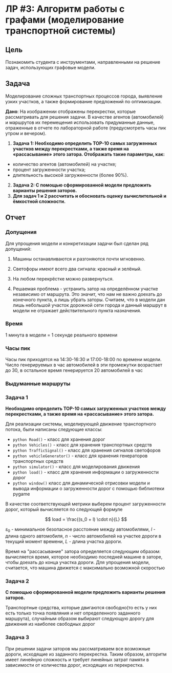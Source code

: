 # ЛР #3: Алгоритм работы с графами (моделирование транспортной системы)

## Цель

Познакомить студента с инструментами, направленными на решение задач, использующих
графовые модели.

## Задача
Моделирование сложных транспортных процессов города, выявление узких участков, а также
формирование предложений по оптимизации.

**Дано**: На изображении отображены перекрестки, которые рассматривать для решения задачи.
В качестве агентов (автомобилей) и маршрутов их перемещения использовать придуманные
данные, отраженные в отчете по лабораторной работе (предусмотреть часы пик утром и
вечером).



1. **Задача 1: Необходимо определить TOP-10 самых загруженных участков
между перекрестками, а также время на «рассасывание» этого затора.
Отображать такие параметры, как:**
* количество агентов (автомобилей) на участке;
* процент загруженности участка;
* длительность высокой загруженности (более 90%).
2. **Задача 2: С помощью сформированной модели предложить варианты
решения заторов.**
3. **Для задач 1 и 2 рассчитать и обосновать оценку вычислительной и
ёмкостной сложности.**

## Отчет

### Допущения

Для упрощения модели и конкретизации задачи был сделан ряд допущений:

1. Машины останавливаются и разгоняются почти мгновенно.

2. Светофоры имеют всего два сигнала: красный и зелёный.

3. На любом перекрёстке можно развернуться.

4. Решаемая проблема - устранить затор на определённом участке независимо от маршрута. Это значит, что нам не важно доехать до конечного пункта, а лишь убрать заторы. 
Считаем, что в модели дан лишь небольшой участок дорожной сети города и данный маршрут в модели не отражает действительного пункта назначения.

### Время

1 минута в модели = 1 секунде реального времени

### Часы пик

Часы пик приходятся на 14:30-16:30 и 17:00-18:00 по времени модели. Число генерируемых в час автомобилей в эти промежутки возрастает до 30, в остальное время генерируется 20 автомобилей в час

### Выдуманные маршруты

### Задача 1
**Необходимо определить TOP-10 самых загруженных участков
между перекрестками, а также время на «рассасывание» этого затора.**

Для реализации системы, моделирующей движение транспортного потока, были написаны следующие классы:

* ```python Road()``` - класс для хранения дорог
* ```python Vehicles()``` - класс для хранения транспортных средств
* ```python TrafficSignal()``` - класс для хранения сигналов светофоров
* ```python vehicleGenerator()``` - класс для хранения генераторов транспортных средств
* ```python simulator()``` - класс для моделирования движения
* ```python load()``` - класс для хранения информации о загруженности дорог
* ```python window()``` класс для динамической отрисовки модели и вывода информации о загруженности дорог с помощью библиотеки pygame



В качестве соответствующей метрики выберем процент загруженности дорог, который вычисляется по следующей формуле

$$
load = \frac{(s_0 + l) \cdot n}{L}
$$

$s_0$ - минимальное безопасное расстояние между автомобилями, $l$ - длина одного автомобиля, $n$ - число автомобилей на участке дороги в текущий момент времени, $L$ - длина участка дороги.

Время на "рассасывание" затора определяется следующим образом: вычисляется время, которое необходимо последней машине в заторе, чтобы доехать до конца участка дороги. Для упрощения модели, считается, что машина движется с максимально возможной скоростью

### Задача 2

**С помощью сформированной модели предложить варианты
решения заторов.**

Транспортные средства, которые двигаются свободно(то есть у них есть только точка появляния и нет определенного заданного маршрута), случайным образом выбирают следующую дорогу для движения из наиболее свободных дорог

### Задача 3

При решении задачи заторов мы рассматриваем все возможные дороги, исходящие из заданного перекрестка. Таким образом, алгоритм имеет линейную сложность и требует линейных затрат памяти
в зависимости от количества дорог, исходящих из перекрестка.
